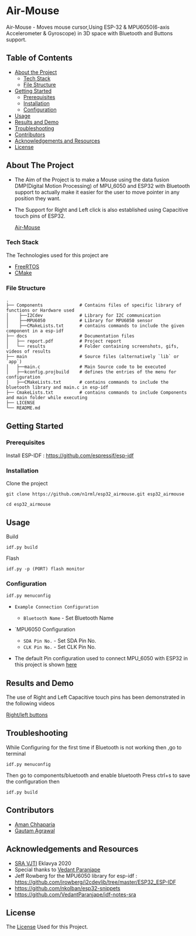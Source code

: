 # Air-Mouse

Air-Mouse - Moves mouse cursor,Using ESP-32 & MPU6050(6-axis Accelerometer & Gyroscope) in 3D space with Bluetooth and Buttons support.

## Table of Contents

* [About the Project](#about-the-project)
  * [Tech Stack](#tech-stack)
  * [File Structure](#file-structure)
* [Getting Started](#getting-started)
  * [Prerequisites](#prerequisites)
  * [Installation](#installation)
  * [Configuration](#configuration)
* [Usage](#usage)
* [Results and Demo](#results-and-demo)
* [Troubleshooting](#troubleshooting)
* [Contributors](#contributors)
* [Acknowledgements and Resources](#acknowledgements-and-resources)
* [License](#license)

<!-- ABOUT THE PROJECT -->
## About The Project
* The Aim of the Project is to make a Mouse using the data fusion DMP(Digital Motion Processing) of MPU_6050 and ESP32 with Bluetooth support to actually make it    easier for the user to move pointer in any position they want.
* The Support for Right and Left click is also established using Capacitive touch pins of ESP32.
   
   [Air-Mouse](https://github.com/gautam-dev-maker/Air-Mouse/blob/master/docs/results/Air-Mouse.png)

### Tech Stack
The Technologies used for this project are
* [FreeRTOS](https://www.freertos.org/openrtos.html)
* [CMake](https://cmake.org)

### File Structure
    .
    ├── Components              # Contains files of specific library of functions or Hardware used
    │    ├──I2Cdev              # Library for I2C communication
    │    ├──MPU6050             # Library for MPU6050 sensor
    │    ├──CMakeLists.txt      # contains commands to include the given component in a esp-idf 
    ├── docs                    # Documentation files 
    │   ├── report.pdf          # Project report
    │   └── results             # Folder containing screenshots, gifs, videos of results
    ├── main                    # Source files (alternatively `lib` or `app`)
    │   ├──main.c               # Main Source code to be executed
    │   ├──kconfig.projbuild    # defines the entries of the menu for configuration
    │   ├──CMakeLists.txt       # contains commands to include the bluetooth library and main.c in esp-idf
    ├── CmakeLists.txt          # contains commands to include Components and main folder while executing
    ├── LICENSE
    └── README.md 
 



## Getting Started

### Prerequisites
Install ESP-IDF : https://github.com/espressif/esp-idf

### Installation
Clone the project
```
git clone https://github.com/n1rml/esp32_airmouse.git esp32_airmouse

cd esp32_airmouse
```
## Usage

Build
```
idf.py build
```
Flash
```
idf.py -p (PORT) flash monitor

```
### Configuration

```
idf.py menuconfig
```
* `Example Connection Configuration`
  * `Bluetooth Name` - Set Bluetooth Name
  
* `MPU6050 Configuration
  * `SDA Pin No.` - Set SDA Pin No.
  * `CLK Pin No.` - Set CLK Pin No.
* The default Pin configuration used to connect MPU_6050 with ESP32 in this project is shown [here](https://github.com/gautam-dev-maker/Air-Mouse/blob/master/docs/results/Esp-32%20and%20MPU6050%20pin%20connection.png)  
  
## Results and Demo
The use of Right and Left Capacitive touch pins has been demonstrated in the following videos

 [Right/left buttons](https://github.com/gautam-dev-maker/Air-Mouse/blob/master/docs/results/Right-Left%20click.mp4)
 
 ## Troubleshooting
 While Configuring for the first time if Bluetooth is not working then ,go to terminal
 
```
idf.py menuconfig
```
Then go to components/bluetooth and enable bluetooth
Press ctrl+s to save the configuration
then
```
idf.py build
```
## Contributors
* [Aman Chhaparia](https://github.com/amanchhaparia)
* [Gautam Agrawal](https://github.com/gautam-dev-maker)

## Acknowledgements and Resources
* [SRA VJTI](http://sra.vjti.info/) Eklavya 2020 
* Special thanks to [Vedant Paranjape](https://github.com/VedantParanjape)
* Jeff Rowberg for the MPU6050 library for esp-idf :
  https://github.com/jrowberg/i2cdevlib/tree/master/ESP32_ESP-IDF   
* https://github.com/nkolban/esp32-snippets
* https://github.com/VedantParanjape/idf-notes-sra

  
## License
The [License](https://github.com/gautam-dev-maker/Air-Mouse/blob/master/LICENSE) Used for this Project.
  
  
  
